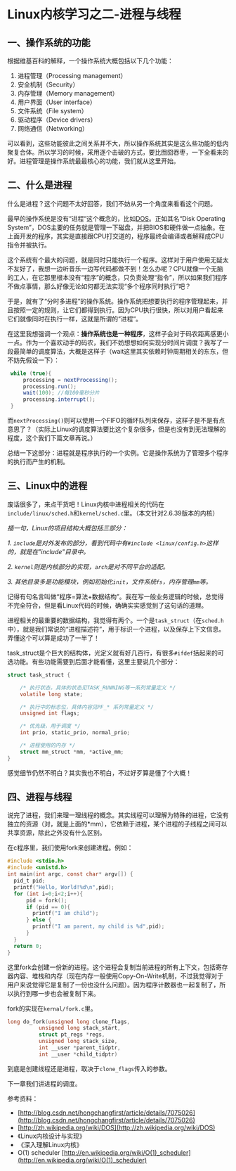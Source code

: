 Linux内核学习之二-进程与线程
=====

## 一、操作系统的功能

根据维基百科的解释，一个操作系统大概包括以下几个功能：

1. 进程管理（Processing management）
2. 安全机制（Security）
3. 内存管理（Memory management）
4. 用户界面（User interface）
5. 文件系统（File system）
6. 驱动程序（Device drivers）
7. 网络通信（Networking）

可以看到，这些功能彼此之间关系并不大，所以操作系统其实是这么些功能的低内聚复合体。所以学习的时候，采用逐个击破的方式，要比囫囵吞枣，一下全看来的好。进程管理是操作系统最最核心的功能，我们就从这里开始。

## 二、什么是进程

什么是进程？这个问题不太好回答，我们不妨从另一个角度来看看这个问题。

最早的操作系统是没有“进程“这个概念的，比如[DOS](http://zh.wikipedia.org/wiki/DOS)。正如其名“Disk Operating System”，DOS主要的任务就是管理一下磁盘，并把BIOS和硬件做一点抽象。在上面开发的程序，其实是直接跟CPU打交道的，程序最终会编译或者解释成CPU指令并被执行。

这个系统有个最大的问题，就是同时只能执行一个程序。这样对于用户使用无疑太不友好了，我想一边听音乐一边写代码都做不到！怎么办呢？CPU就像一个无脑的工人，在它那里根本没有“程序”的概念，只负责处理“指令”，所以如果我们程序不做点事情，那么好像无论如何都无法实现“多个程序同时执行”吧？

于是，就有了“分时多进程”的操作系统。操作系统把想要执行的程序管理起来，并且按照一定的规则，让它们都得到执行。因为CPU执行很快，所以对用户看起来它们就像同时在执行一样，这就是所谓的“进程“。

在这里我想强调一个观点：**操作系统也是一种程序**，这样子会对于码农距离感更小一点。作为一个喜欢动手的码农，我们不妨想想如何实现分时间片调度？我写了一段最简单的调度算法，大概是这样子（wait这里其实依赖时钟周期相关的东东，但不妨先假设一下）：

```java
 while (true){
     processing = nextProcessing();
     processing.run();
     wait(100); //每100毫秒分片
     processing.interrupt();
 }
 ```
 
 而`nextProcessing()`则可以使用一个FIFO的循环队列来保存，这样子是不是有点意思了？（实际上Linux的调度算法要比这个复杂很多，但是也没有到无法理解的程度，这个我们下篇文章再说。）
 
总结一下这部分：进程就是程序执行的一个实例。它是操作系统为了管理多个程序的执行而产生的机制。
 
## 三、Linux中的进程

废话很多了，来点干货吧！Linux内核中进程相关的代码在`include/linux/sched.h`和`kernel/sched.c`里。（本文针对2.6.39版本的内核）

*插一句，Linux的项目结构大概包括三部分：*

*1. `include`是对外发布的部分，看到代码中有`#include <linux/config.h>`这样的，就是在"include"目录中。*

*2. `kernel`则是内核部分的实现，`arch`是对不同平台的适配。*

*3. 其他目录多是功能模块，例如初始化`init`，文件系统`fs`，内存管理`mm`等。*

记得有句名言叫做“程序=算法+数据结构”。我在写一般业务逻辑的时候，总觉得不完全符合，但是看Linux代码的时候，确确实实感觉到了这句话的道理。

进程相关的最重要的数据结构，我觉得有两个。一个是`task_struct`（在`sched.h`中），就是我们常说的“进程描述符”，用于标识一个进程，以及保存上下文信息。弄懂这个可以算是成功了一半了！

task_struct是个巨大的结构体，光定义就有好几百行，有很多`#ifdef`括起来的可选功能。有些功能需要到后面才能看懂，这里主要说几个部分：

```c
struct task_struct {

    /* 执行状态，具体的状态见TASK_RUNNING等一系列常量定义 */
	volatile long state;

	/* 执行中的标志位，具体内容见PF_* 系列常量定义 */
	unsigned int flags;

    /* 优先级，用于调度 */
    int prio, static_prio, normal_prio;

    /* 进程使用的内存 */
    struct mm_struct *mm, *active_mm;
}
```

感觉细节仍然不明白？其实我也不明白，不过好歹算是懂了个大概！

## 四、进程与线程

说完了进程，我们来理一理线程的概念。其实线程可以理解为特殊的进程，它没有独立的资源（对，就是上面的*mm），它依赖于进程，某个进程的子线程之间可以共享资源，除此之外没有什么区别。

在c程序里，我们使用fork来创建进程。例如：

```c
#include <stdio.h>
#include <unistd.h>
int main(int argc, const char* argv[]) {
  pid_t pid;
  printf("Hello, World!%d\n",pid);
  for (int i=0;i<2;i++){
      pid = fork();
      if (pid == 0){
        printf("I am child");
      } else {
        printf("I am parent, my child is %d",pid);
      }
  }
  return 0;
}
```

这里fork会创建一份新的进程。这个进程会复制当前进程的所有上下文，包括寄存器内容、堆栈和内存（现在内存一般使用Copy-On-Write机制，不过我觉得对于用户来说觉得它是复制了一份也没什么问题）。因为程序计数器也一起复制了，所以执行到哪一步也会被复制下来。

fork的实现在`kernal/fork.c`里。

```c
long do_fork(unsigned long clone_flags,
	      unsigned long stack_start,
	      struct pt_regs *regs,
	      unsigned long stack_size,
	      int __user *parent_tidptr,
	      int __user *child_tidptr)
```

到底是创建线程还是进程，取决于`clone_flags`传入的参数。

下一章我们讲进程的调度。

参考资料：

* [http://blog.csdn.net/hongchangfirst/article/details/7075026](http://blog.csdn.net/hongchangfirst/article/details/7075026)
* [http://zh.wikipedia.org/wiki/DOS](http://zh.wikipedia.org/wiki/DOS)
* 《Linux内核设计与实现》
* 《深入理解Linux内核》
* O(1) scheduler [http://en.wikipedia.org/wiki/O(1)_scheduler](http://en.wikipedia.org/wiki/O(1)_scheduler)